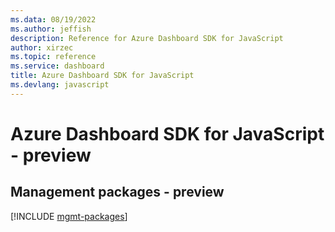 ```yaml
---
ms.data: 08/19/2022
ms.author: jeffish
description: Reference for Azure Dashboard SDK for JavaScript
author: xirzec
ms.topic: reference
ms.service: dashboard
title: Azure Dashboard SDK for JavaScript
ms.devlang: javascript
---
```

# Azure Dashboard SDK for JavaScript - preview

## Management packages - preview
[!INCLUDE [mgmt-packages](dashboard-mgmt-index.md)]